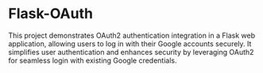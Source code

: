 # Flask-OAuth
This project demonstrates OAuth2 authentication integration in a Flask web application, allowing users to log in with their Google accounts securely. It simplifies user authentication and enhances security by leveraging OAuth2 for seamless login with existing Google credentials.
